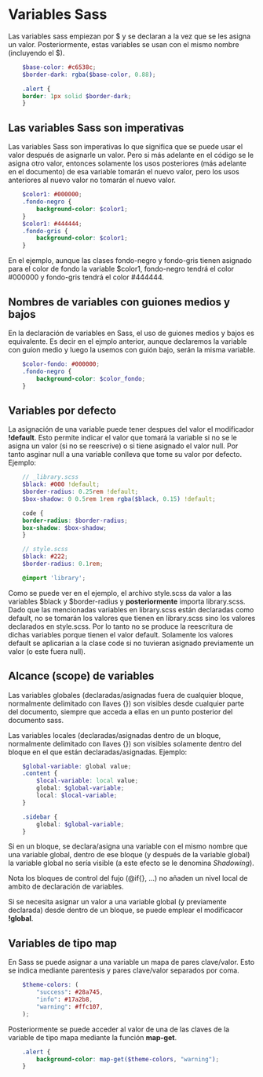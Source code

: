 # Variables Sass
Las variables sass empiezan por $ y se declaran a la vez que se les asigna un valor. Posteriormente, estas variables se usan con el mismo nombre (incluyendo el $).

```scss
    $base-color: #c6538c;
    $border-dark: rgba($base-color, 0.88);

    .alert {
    border: 1px solid $border-dark;
    }
```
## Las variables Sass son imperativas
Las variables Sass son imperativas lo que significa que se puede usar el valor después de asignarle un valor. Pero si más adelante en el código se le asigna otro valor, entonces solamente los usos posteriores (más adelante en el documento) de esa variable tomarán el nuevo valor, pero los usos anteriores al nuevo valor no tomarán el nuevo valor.
```scss
    $color1: #000000;
    .fondo-negro {
        background-color: $color1;
    }
    $color1: #444444;
    .fondo-gris {
        background-color: $color1;
    }
```
En el ejemplo, aunque las clases fondo-negro y fondo-gris tienen asignado para el color de fondo la variable $color1, fondo-negro tendrá el color #000000 y fondo-gris tendrá el color #444444.
## Nombres de variables con guiones medios y bajos
En la declaración de variables en Sass, el uso de guiones medios y bajos es equivalente. Es decir en el ejmplo anterior, aunque declaremos la variable con guíon medio y luego la usemos con guión bajo, serán la misma variable.
```scss
    $color-fondo: #000000;
    .fondo-negro {
        background-color: $color_fondo;
    }
```
## Variables por defecto
La asignación de una variable puede tener despues del valor el modificador **!default**. Esto permite indicar el valor que tomará la variable si no se le asigna un valor (si no se reescrive) o si tiene asignado el valor null. Por tanto asginar null a una variable conlleva que tome su valor por defecto. Ejemplo:

```scss
    // _library.scss
    $black: #000 !default;
    $border-radius: 0.25rem !default;
    $box-shadow: 0 0.5rem 1rem rgba($black, 0.15) !default;

    code {
    border-radius: $border-radius;
    box-shadow: $box-shadow;
    }
```

```scss
    // style.scss
    $black: #222;
    $border-radius: 0.1rem;

    @import 'library';
```
Como se puede ver en el ejemplo, el archivo style.scss da valor a las variables $black y $border-radius y **posteriormente** importa library.scss. Dado que las mencionadas variables en library.scss están declaradas como default, no se tomarán los valores que tienen en library.scss sino los valores declarados en style.scss. Por lo tanto no se produce la reescritura de dichas variables porque tienen el valor default. Solamente los valores default se aplicarian a la clase code si no tuvieran asignado previamente un valor (o este fuera null).

## Alcance (scope) de variables

Las variables globales (declaradas/asignadas fuera de cualquier bloque, normalmente delimitado con llaves {}) son visibles desde cualquier parte del documento, siempre que acceda a ellas en un punto posterior del documento sass.

Las variables locales (declaradas/asignadas dentro de un bloque, normalmente delimitado con llaves {}) son visibles solamente dentro del bloque en el que están declaradas/asignadas. Ejemplo: 
```scss
    $global-variable: global value;
    .content {
        $local-variable: local value;
        global: $global-variable;
        local: $local-variable;
    }

    .sidebar {
        global: $global-variable;
    }
```
Si en un bloque, se declara/asigna una variable con el mismo nombre que una variable global, dentro de ese bloque (y después de la variable global) la variable global no sería visible (a este efecto se le denomina *Shadowing*).

Nota los bloques de control del fujo (@if{}, ...) no añaden un nivel local de ambito de declaración de variables.

Si se necesita asignar un valor a una variable global (y previamente declarada) desde dentro de un bloque, se puede emplear el modificacor **!global**.

## Variables de tipo map

En Sass se puede asignar a una variable un mapa de pares clave/valor. Esto se indica mediante parentesis y pares clave/valor separados por coma.

```scss
    $theme-colors: (
        "success": #28a745,
        "info": #17a2b8,
        "warning": #ffc107,
    );
```
Posteriormente se puede acceder al valor de una de las claves de la variable de tipo mapa mediante la función **map-get**.
```scss
    .alert {
        background-color: map-get($theme-colors, "warning");
    }
```